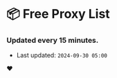 # :package: Free Proxy List
### Updated every 15 minutes.

- Last updated: `2024-09-30 05:00`

:heart:
